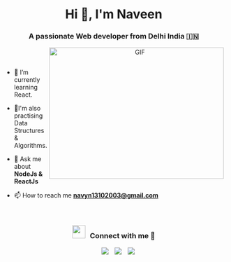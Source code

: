 <h1 align="center">Hi 👋, I'm 
Naveen</h1>
<h3 align="center">A passionate Web developer from Delhi India &#127470;&#127475</h3>



<a target="_blank" align="center">
  <img align="right" top="5500" height="300" width="400" alt="GIF" src="https://media.giphy.com/media/SWoSkN6DxTszqIKEqv/giphy.gif">
</a>
<br>
<br>


- 🌱 I’m currently learning React.
- 🧠I'm also practising Data Structures & Algorithms.
- 💬 Ask me about **NodeJs & ReactJs**

- 📫 How to reach me **navyn13102003@gmail.com**

<br/>
<h3 align="center" > <img src="https://media.giphy.com/media/iY8CRBdQXODJSCERIr/giphy.gif" width="30" height="30" style="margin-right: 10px;">Connect with me 🤝 </h3>

<p align="center">

 <div align="center"  class="icons-social" style="margin-left: 10px;">
        <a style="margin-left: 10px;"  target="_blank" href="https://www.linkedin.com/in/naveen-krishna-gupta-8bb992245/">
			<img src="https://img.icons8.com/doodle/40/000000/linkedin--v2.png"></a>
        <a style="margin-left: 10px;" target="_blank" href="https://github.com/navyn13">
		<img src="https://img.icons8.com/doodle/40/000000/github--v1.png"></a>
			<a style="margin-left: 10px;" target="_blank" href="https://twitter.com/NaveenG03274467">
			<img src="https://img.icons8.com/doodle/1x/twitter-squared--v2.png" ></a>
      </div>

</p>
